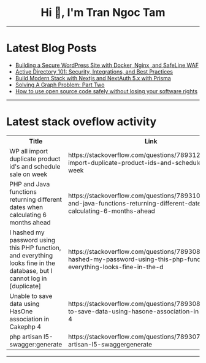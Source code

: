 <h1 align="center">Hi 👋, I'm Tran Ngoc Tam</h1>

---

# Latest Blog Posts 
<!-- BLOG-POST-LIST:START -->
- [Building a Secure WordPress Site with Docker, Nginx, and SafeLine WAF](https://dev.to/lulu_liu_c90f973e2f954d7f/building-a-secure-wordpress-site-with-docker-nginx-and-safeline-waf-31m6)
- [Active Directory 101: Security, Integrations, and Best Practices](https://dev.to/neverinstall/active-directory-101-security-integrations-and-best-practices-2m1p)
- [Build Modern Stack with Nextjs and NextAuth 5.x with Prisma](https://dev.to/inditechcoder/build-modern-stack-with-nextjs-and-nextauth-5x-with-prisma-7fi)
- [Solving A Graph Problem: Part Two](https://dev.to/nurulmasih/solving-a-graph-problem-part-two-3a3h)
- [How to use open source code safely without losing your software rights](https://dev.to/ispmanager/how-to-use-open-source-code-safely-without-losing-your-software-rights-3cgp)
<!-- BLOG-POST-LIST:END -->

---

# Latest stack oveflow activity
<table>
  <tr><th>Title</th><th>Link</th></tr>
  <!-- STACKOVERFLOW:START --><tr><td>WP all import duplicate product id&#39;s and schedule sale on week</td><td>https://stackoverflow.com/questions/78931223/wp-all-import-duplicate-product-ids-and-schedule-sale-on-week</td></tr><tr><td>PHP and Java functions returning different dates when calculating 6 months ahead</td><td>https://stackoverflow.com/questions/78931003/php-and-java-functions-returning-different-dates-when-calculating-6-months-ahead</td></tr><tr><td>I hashed my password using this PHP function, and everything looks fine in the database, but I cannot log in [duplicate]</td><td>https://stackoverflow.com/questions/78930876/i-hashed-my-password-using-this-php-function-and-everything-looks-fine-in-the-d</td></tr><tr><td>Unable to save data using HasOne association in Cakephp 4</td><td>https://stackoverflow.com/questions/78930830/unable-to-save-data-using-hasone-association-in-cakephp-4</td></tr><tr><td>php artisan l5-swagger:generate</td><td>https://stackoverflow.com/questions/78930798/php-artisan-l5-swaggergenerate</td></tr><!-- STACKOVERFLOW:END -->
</table>

---


